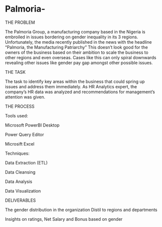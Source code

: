 # Palmoria-

THE PROBLEM

The Palmoria Group, a manufacturing company based in the Nigeria is
embroiled in issues bordering on gender inequality in its 3 regions.
Unfortunately, the media recently published in the news with the
headline “Palmoria, the Manufacturing Patriarchy” This doesn’t look
good for the owners of the business based on their ambition to scale
the business to other regions and even overseas. Cases like this can
only spiral downwards revealing other issues like gender pay gap
amongst other possible issues.


THE TASK 

The task to identify key areas within the business that
could spring up issues and address them immediately.
As HR Analytics expert, the company’s HR data was analyzed and recommendations
for management’s attention was given. 

THE PROCESS

Tools used:

  Microsoft PowerBI Desktop
  
  Power Query Editor
  
  Microsift Excel
  
Techniques:

  Data Extraction (ETL)
  
  Data Cleansing
  
  Data Analysis
  
  Data Visualization
 
DELIVERABLES

The gender distribution in the organization Distil to
regions and departments

Insights on ratings, Net Salary and Bonus based on gender

